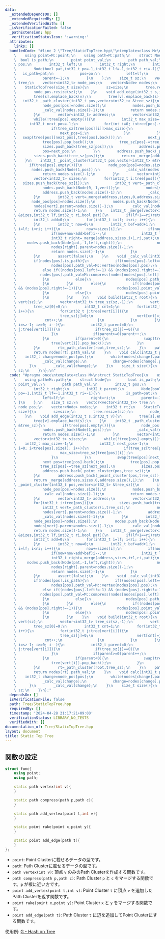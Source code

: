 ```yaml
---
data:
  _extendedDependsOn: []
  _extendedRequiredBy: []
  _extendedVerifiedWith: []
  _isVerificationFailed: false
  _pathExtension: hpp
  _verificationStatusIcon: ':warning:'
  attributes:
    links: []
  bundledCode: "#line 2 \"Tree/StaticTopTree.hpp\"\ntemplate<class M>\nstruct StaticTopTree{\n\
    \    using point=M::point;\n    using path=M::path;\n    struct Node{\n      \
    \  bool is_path;\n        point point_val;\n        path path_val;\n        int32_t\
    \ pos;\n        int32_t left;\n        int32_t right;\n        int32_t parent;\n\
    \        Node(bool pat,int32_t po=-1,int32_t lf=-1,int32_t ri=-1){\n         \
    \   is_path=pat;\n            pos=po;\n            left=lf;\n            right=ri;\n\
    \            parent=-1;\n        }\n    };\n    size_t sz;\n    vector<vector<int32_t>>\
    \ tree;\n    vector<int32_t> node_pos;\n    vector<Node> nodes;\n    int32_t rt;\n\
    \    StaticTopTree(size_t size){\n        sz=size;\n        tree.resize(sz);\n\
    \        node_pos.resize(sz);\n    }\n    void add_edge(int32_t s,int32_t v){\n\
    \        tree[s].emplace_back(v);\n        tree[v].emplace_back(s);\n    }\n \
    \   int32_t _path_cluster(int32_t pos,vector<int32_t> &tree_sz){\n        if(tree[pos].empty()){\n\
    \            node_pos[pos]=nodes.size();\n            nodes.push_back(Node(1,pos));\n\
    \            _calc_val(nodes.size()-1);\n            return nodes.size()-1;\n\
    \        }\n        vector<int32_t> address;\n        vector<int32_t> sizes;\n\
    \        while(!tree[pos].empty()){\n            int32_t max_size=-1;\n      \
    \      int32_t next_pos=-1;\n            for(int i=0; i<tree[pos].size(); i++){\n\
    \                if(tree_sz[tree[pos][i]]>max_size){\n                    max_size=tree_sz[tree[pos][i]];\n\
    \                    next_pos=i;\n                }\n            }\n         \
    \   swap(tree[pos][next_pos],tree[pos].back());\n            next_pos=tree[pos].back();\n\
    \            tree[pos].pop_back();\n            tree_sz[pos]-=tree_sz[next_pos];\n\
    \            sizes.push_back(tree_sz[pos]);\n            address.push_back(_point_cluster(pos,tree_sz));\n\
    \            pos=next_pos;\n        }\n        address.push_back(_point_cluster(pos,tree_sz));\n\
    \        sizes.push_back(tree_sz[pos]);\n        return _merge(address,sizes,0,address.size(),1);\n\
    \    }\n    int32_t _point_cluster(int32_t pos,vector<int32_t> &tree_sz){\n  \
    \      if(tree[pos].empty()){\n            node_pos[pos]=nodes.size();\n     \
    \       nodes.push_back(Node(1,pos));\n            _calc_val(nodes.size()-1);\n\
    \            return nodes.size()-1;\n        }\n        vector<int32_t> address;\n\
    \        vector<int32_t> sizes;\n        for(int32_t i:tree[pos]){\n         \
    \   sizes.push_back(tree_sz[i]);\n            int32_t vert=_path_cluster(i,tree_sz);\n\
    \            nodes.push_back(Node(0,-1,vert));\n            nodes[vert].parent=nodes.size()-1;\n\
    \            address.push_back(nodes.size()-1);\n            _calc_val(nodes.size()-1);\n\
    \        }\n        int32_t vert=_merge(address,sizes,0,address.size(),0);\n \
    \       node_pos[pos]=nodes.size();\n        nodes.push_back(Node(1,pos,vert));\n\
    \        nodes[vert].parent=nodes.size()-1;\n        _calc_val(nodes.size()-1);\n\
    \        return nodes.size()-1;\n    }\n    int32_t _merge(vector<int32_t> &address,vector<int32_t>\
    \ &sizes,int32_t lf,int32_t ri,bool pat){\n        if(lf+1==ri)return address[lf];\n\
    \        int32_t add=0;\n        for(int32_t i=lf; i<ri; i++){\n            add+=sizes[i];\n\
    \        }\n        int32_t now=0;\n        int32_t bef=add+1;\n        for(int32_t\
    \ i=lf; i<ri; i++){\n            now+=sizes[i];\n            if(now>add-now){\n\
    \                if(now+now-add>bef)i--;\n                int32_t left=_merge(address,sizes,lf,i+1,pat);\n\
    \                int32_t right=_merge(address,sizes,i+1,ri,pat);\n           \
    \     nodes.push_back(Node(pat,-1,left,right));\n                nodes[left].parent=nodes.size()-1;\n\
    \                nodes[right].parent=nodes.size()-1;\n                _calc_val(nodes.size()-1);\n\
    \                return nodes.size()-1;\n            }\n            bef=add-now-now;\n\
    \        }\n        assert(false);\n    }\n    void _calc_val(int32_t pos){\n\
    \        if(nodes[pos].is_path){\n            if((nodes[pos].left==-1) && (nodes[pos].right==-1)){\n\
    \                nodes[pos].path_val=M::vertex(nodes[pos].pos);\n            }\n\
    \            else if((nodes[pos].left!=-1) && (nodes[pos].right!=-1)){\n     \
    \           nodes[pos].path_val=M::compress(nodes[nodes[pos].left].path_val,nodes[nodes[pos].right].path_val);\n\
    \            }\n            else{\n                nodes[pos].path_val=M::add_vertex(nodes[nodes[pos].left].point_val,nodes[pos].pos);\n\
    \            }\n        }\n        else{\n            if((nodes[pos].left!=-1)\
    \ && (nodes[pos].right!=-1)){\n                nodes[pos].point_val=M::rake(nodes[nodes[pos].left].point_val,nodes[nodes[pos].right].point_val);\n\
    \            }\n            else{\n                nodes[pos].point_val=M::add_edge(nodes[nodes[pos].left].path_val);\n\
    \            }\n        }\n    }\n    void build(int32_t root){\n        vector<int32_t>\
    \ vert(sz);\n        vector<int32_t> tree_sz(sz,-1);\n        vert[0]=root;\n\
    \        tree_sz[0]=0;\n        int32_t cnt=1;\n        for(int32_t i=0; i<sz;\
    \ i++){\n            for(int32_t j:tree[vert[i]]){\n                if(tree_sz[j]){\n\
    \                    tree_sz[j]=0;\n                    vert[cnt]=j;\n       \
    \             cnt++;\n                }\n            }\n        }\n        for(int32_t\
    \ i=sz-1; i>=0; i--){\n            int32_t parent=0;\n            for(int32_t\
    \ j:tree[vert[i]]){\n                if(tree_sz[j]==0){\n                    parent=-parent-1;\n\
    \                }\n                if(parent>=0)parent++;\n                tree_sz[vert[i]]+=tree_sz[j];\n\
    \            }\n            if(parent<0){\n                swap(tree[vert[i]][-parent-1],tree[vert[i]].back());\n\
    \                tree[vert[i]].pop_back();\n            }\n            tree_sz[vert[i]]++;\n\
    \        }\n        rt=_path_cluster(root,tree_sz);\n    }\n    path root_value(){\n\
    \        return nodes[rt].path_val;\n    }\n    void calc(int32_t pos){\n    \
    \    int32_t change=node_pos[pos];\n        while(nodes[change].parent!=-1){\n\
    \            _calc_val(change);\n            change=nodes[change].parent;\n  \
    \      }\n        _calc_val(change);\n    }\n    size_t size(){\n        return\
    \ sz;\n    }\n};\n"
  code: "#pragma once\ntemplate<class M>\nstruct StaticTopTree{\n    using point=M::point;\n\
    \    using path=M::path;\n    struct Node{\n        bool is_path;\n        point\
    \ point_val;\n        path path_val;\n        int32_t pos;\n        int32_t left;\n\
    \        int32_t right;\n        int32_t parent;\n        Node(bool pat,int32_t\
    \ po=-1,int32_t lf=-1,int32_t ri=-1){\n            is_path=pat;\n            pos=po;\n\
    \            left=lf;\n            right=ri;\n            parent=-1;\n       \
    \ }\n    };\n    size_t sz;\n    vector<vector<int32_t>> tree;\n    vector<int32_t>\
    \ node_pos;\n    vector<Node> nodes;\n    int32_t rt;\n    StaticTopTree(size_t\
    \ size){\n        sz=size;\n        tree.resize(sz);\n        node_pos.resize(sz);\n\
    \    }\n    void add_edge(int32_t s,int32_t v){\n        tree[s].emplace_back(v);\n\
    \        tree[v].emplace_back(s);\n    }\n    int32_t _path_cluster(int32_t pos,vector<int32_t>\
    \ &tree_sz){\n        if(tree[pos].empty()){\n            node_pos[pos]=nodes.size();\n\
    \            nodes.push_back(Node(1,pos));\n            _calc_val(nodes.size()-1);\n\
    \            return nodes.size()-1;\n        }\n        vector<int32_t> address;\n\
    \        vector<int32_t> sizes;\n        while(!tree[pos].empty()){\n        \
    \    int32_t max_size=-1;\n            int32_t next_pos=-1;\n            for(int\
    \ i=0; i<tree[pos].size(); i++){\n                if(tree_sz[tree[pos][i]]>max_size){\n\
    \                    max_size=tree_sz[tree[pos][i]];\n                    next_pos=i;\n\
    \                }\n            }\n            swap(tree[pos][next_pos],tree[pos].back());\n\
    \            next_pos=tree[pos].back();\n            tree[pos].pop_back();\n \
    \           tree_sz[pos]-=tree_sz[next_pos];\n            sizes.push_back(tree_sz[pos]);\n\
    \            address.push_back(_point_cluster(pos,tree_sz));\n            pos=next_pos;\n\
    \        }\n        address.push_back(_point_cluster(pos,tree_sz));\n        sizes.push_back(tree_sz[pos]);\n\
    \        return _merge(address,sizes,0,address.size(),1);\n    }\n    int32_t\
    \ _point_cluster(int32_t pos,vector<int32_t> &tree_sz){\n        if(tree[pos].empty()){\n\
    \            node_pos[pos]=nodes.size();\n            nodes.push_back(Node(1,pos));\n\
    \            _calc_val(nodes.size()-1);\n            return nodes.size()-1;\n\
    \        }\n        vector<int32_t> address;\n        vector<int32_t> sizes;\n\
    \        for(int32_t i:tree[pos]){\n            sizes.push_back(tree_sz[i]);\n\
    \            int32_t vert=_path_cluster(i,tree_sz);\n            nodes.push_back(Node(0,-1,vert));\n\
    \            nodes[vert].parent=nodes.size()-1;\n            address.push_back(nodes.size()-1);\n\
    \            _calc_val(nodes.size()-1);\n        }\n        int32_t vert=_merge(address,sizes,0,address.size(),0);\n\
    \        node_pos[pos]=nodes.size();\n        nodes.push_back(Node(1,pos,vert));\n\
    \        nodes[vert].parent=nodes.size()-1;\n        _calc_val(nodes.size()-1);\n\
    \        return nodes.size()-1;\n    }\n    int32_t _merge(vector<int32_t> &address,vector<int32_t>\
    \ &sizes,int32_t lf,int32_t ri,bool pat){\n        if(lf+1==ri)return address[lf];\n\
    \        int32_t add=0;\n        for(int32_t i=lf; i<ri; i++){\n            add+=sizes[i];\n\
    \        }\n        int32_t now=0;\n        int32_t bef=add+1;\n        for(int32_t\
    \ i=lf; i<ri; i++){\n            now+=sizes[i];\n            if(now>add-now){\n\
    \                if(now+now-add>bef)i--;\n                int32_t left=_merge(address,sizes,lf,i+1,pat);\n\
    \                int32_t right=_merge(address,sizes,i+1,ri,pat);\n           \
    \     nodes.push_back(Node(pat,-1,left,right));\n                nodes[left].parent=nodes.size()-1;\n\
    \                nodes[right].parent=nodes.size()-1;\n                _calc_val(nodes.size()-1);\n\
    \                return nodes.size()-1;\n            }\n            bef=add-now-now;\n\
    \        }\n        assert(false);\n    }\n    void _calc_val(int32_t pos){\n\
    \        if(nodes[pos].is_path){\n            if((nodes[pos].left==-1) && (nodes[pos].right==-1)){\n\
    \                nodes[pos].path_val=M::vertex(nodes[pos].pos);\n            }\n\
    \            else if((nodes[pos].left!=-1) && (nodes[pos].right!=-1)){\n     \
    \           nodes[pos].path_val=M::compress(nodes[nodes[pos].left].path_val,nodes[nodes[pos].right].path_val);\n\
    \            }\n            else{\n                nodes[pos].path_val=M::add_vertex(nodes[nodes[pos].left].point_val,nodes[pos].pos);\n\
    \            }\n        }\n        else{\n            if((nodes[pos].left!=-1)\
    \ && (nodes[pos].right!=-1)){\n                nodes[pos].point_val=M::rake(nodes[nodes[pos].left].point_val,nodes[nodes[pos].right].point_val);\n\
    \            }\n            else{\n                nodes[pos].point_val=M::add_edge(nodes[nodes[pos].left].path_val);\n\
    \            }\n        }\n    }\n    void build(int32_t root){\n        vector<int32_t>\
    \ vert(sz);\n        vector<int32_t> tree_sz(sz,-1);\n        vert[0]=root;\n\
    \        tree_sz[0]=0;\n        int32_t cnt=1;\n        for(int32_t i=0; i<sz;\
    \ i++){\n            for(int32_t j:tree[vert[i]]){\n                if(tree_sz[j]){\n\
    \                    tree_sz[j]=0;\n                    vert[cnt]=j;\n       \
    \             cnt++;\n                }\n            }\n        }\n        for(int32_t\
    \ i=sz-1; i>=0; i--){\n            int32_t parent=0;\n            for(int32_t\
    \ j:tree[vert[i]]){\n                if(tree_sz[j]==0){\n                    parent=-parent-1;\n\
    \                }\n                if(parent>=0)parent++;\n                tree_sz[vert[i]]+=tree_sz[j];\n\
    \            }\n            if(parent<0){\n                swap(tree[vert[i]][-parent-1],tree[vert[i]].back());\n\
    \                tree[vert[i]].pop_back();\n            }\n            tree_sz[vert[i]]++;\n\
    \        }\n        rt=_path_cluster(root,tree_sz);\n    }\n    path root_value(){\n\
    \        return nodes[rt].path_val;\n    }\n    void calc(int32_t pos){\n    \
    \    int32_t change=node_pos[pos];\n        while(nodes[change].parent!=-1){\n\
    \            _calc_val(change);\n            change=nodes[change].parent;\n  \
    \      }\n        _calc_val(change);\n    }\n    size_t size(){\n        return\
    \ sz;\n    }\n};"
  dependsOn: []
  isVerificationFile: false
  path: Tree/StaticTopTree.hpp
  requiredBy: []
  timestamp: '2024-04-28 21:17:21+09:00'
  verificationStatus: LIBRARY_NO_TESTS
  verifiedWith: []
documentation_of: Tree/StaticTopTree.hpp
layout: document
title: Static Top Tree
---
```


## 関数の設定
```cpp
struct func{
    using point;
    using path;

    static path vertex(int v){
    }

    static path compress(path p,path c){
    }

    static path add_vertex(point t,int v){
    }

    static point rake(point x,point y){
    }

    static point add_edge(path t){
    }
};
```
* `point`: Point Clusterに載せるデータの型です。
* `path`: Path Clusterに載せるデータの型です。
* `path vertex(int v)`: 頂点 `v` のみのPath Clusterを作成する関数です。
* `path compress(path p,path c)`: Path Cluster `p` と `c` をマージする関数です。`p` が根に近い方です。
* `point add_vertex(point t,int v)`: Point Cluster `t` に頂点 `v` を追加したPath Clusterを返す関数です。
* `point rake(point x,point y)`: Point Cluster `x` と `y` をマージする関数です。
* `point add_edge(path t)`: Path Cluster `t` に辺を追加してPoint Clusterにする関数です。

使用例: [G - Hash on Tree](https://atcoder.jp/contests/abc351/submissions/52918177)